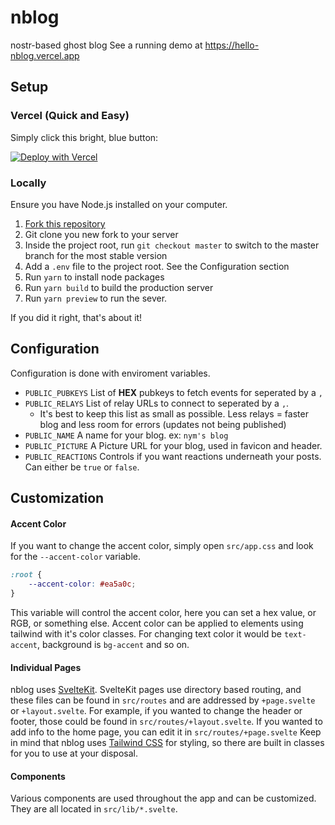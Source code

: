 # nblog

nostr-based ghost blog
See a running demo at https://hello-nblog.vercel.app

## Setup

### Vercel (Quick and Easy)

Simply click this bright, blue button:

[![Deploy with Vercel](https://vercel.com/button)](https://vercel.com/new/clone?repository-url=https://github.com/jacany/nblog/tree/master&env=PUBLIC_PUBKEYS,PUBLIC_RELAYS,PUBLIC_NAME,PUBLIC_PICTURE,PUBLIC_REACTIONS&envDescription=nblog%20configuration&envLink=https://github.com/jacany/nblog%23configuration&project-name=nblog&repository-name=my-nblog)

### Locally

Ensure you have Node.js installed on your computer.

1. [Fork this repository](https://github.com/jacany/nblog/fork)
2. Git clone you new fork to your server
3. Inside the project root, run `git checkout master` to switch to the master branch for the most stable version
4. Add a `.env` file to the project root. See the Configuration section
5. Run `yarn` to install node packages
6. Run `yarn build` to build the production server
7. Run `yarn preview` to run the sever.

If you did it right, that's about it!

## Configuration

Configuration is done with enviroment variables.

-   `PUBLIC_PUBKEYS` List of **HEX** pubkeys to fetch events for seperated by a `,`
-   `PUBLIC_RELAYS` List of relay URLs to connect to seperated by a `,`.
    -   It's best to keep this list as small as possible. Less relays = faster blog and less room for errors (updates not being published)
-   `PUBLIC_NAME` A name for your blog. ex: `nym's blog`
-   `PUBLIC_PICTURE` A Picture URL for your blog, used in favicon and header.
-   `PUBLIC_REACTIONS` Controls if you want reactions underneath your posts. Can either be `true` or `false`.

## Customization

#### Accent Color
If you want to change the accent color, simply open `src/app.css` and look for the `--accent-color` variable.
```css
:root {
	--accent-color: #ea5a0c;
}
```
This variable will control the accent color, here you can set a hex value, or RGB, or something else.
Accent color can be applied to elements using tailwind with it's color classes. For changing text color it would be `text-accent`, background is `bg-accent` and so on.

#### Individual Pages
nblog uses [SvelteKit](https://kit.svelte.dev/). SvelteKit pages use directory based routing, and these files can be found in `src/routes` and are addressed by `+page.svelte` or `+layout.svelte`.
For example, if you wanted to change the header or footer, those could be found in `src/routes/+layout.svelte`.
If you wanted to add info to the home page, you can edit it in `src/routes/+page.svelte`
Keep in mind that nblog uses [Tailwind CSS](https://tailwindcss.com) for styling, so there are built in classes for you to use at your disposal.

#### Components
Various components are used throughout the app and can be customized. They are all located in `src/lib/*.svelte`.
